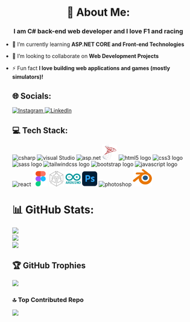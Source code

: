 <h1 align="center">💫 About Me:</h1>
  <h3 align="center">I am C# back-end web developer and I love F1 and racing</h3>
  
- 🌱 I’m currently learning **ASP.NET CORE and Front-end Technologies**

- 👯 I’m looking to collaborate on **Web Development Projects**

- ⚡ Fun fact **I love building web applications and games (mostly simulators)!**
  
  <section>
      <h2>🌐 Socials:</h2>
      <a href="https://instagram.com/_stoyan.peev.520_" target="_blank" rel="noreferrer">
          <img src="https://raw.githubusercontent.com/maurodesouza/profile-readme-generator/master/src/assets/icons/social/instagram/default.svg" height="40"alt="Instagram"/>
      </a>
      <a href="https://linkedin.com/in/stoyan-peev-7777bb285" target="_blank" rel="noreferrer">
          <img src="https://upload.wikimedia.org/wikipedia/commons/thumb/8/81/LinkedIn_icon.svg/72px-LinkedIn_icon.svg.png?20210220164014" alt="LinkedIn" width="40" height="40"/>
      </a>
  </section>
  <h2>💻 Tech Stack:</h2>
  <div>
    <img src="https://cdn.jsdelivr.net/gh/devicons/devicon/icons/csharp/csharp-original.svg" alt="csharp" width="40" height="40"/>
    <img src="https://upload.wikimedia.org/wikipedia/commons/thumb/2/2c/Visual_Studio_Icon_2022.svg/1024px-Visual_Studio_Icon_2022.svg.png?20221004110509" alt="visual Studio" height="40" width="40">
    <img src="https://encrypted-tbn0.gstatic.com/images?q=tbn:ANd9GcTM-te3cOf127nhnfo3CACQzL-0rQlZlOawhruY3O7VD2AH77Yk1ynU7UHW_YfEcW84fmc&usqp=CAU" alt="asp.net" height="40" width="40">
    <img src="https://github.com/devicons/devicon/blob/master/icons/microsoftsqlserver/microsoftsqlserver-original.svg" alt="sql managment studio" width="40" height="40"/>
    <img src="https://cdn.jsdelivr.net/gh/devicons/devicon/icons/html5/html5-original.svg" height="40" alt="html5 logo"  />
    <img src="https://cdn.jsdelivr.net/gh/devicons/devicon/icons/css3/css3-original.svg" height="40" alt="css3 logo"  />
    <img src="https://cdn.jsdelivr.net/gh/devicons/devicon/icons/sass/sass-original.svg" height="40" alt="sass logo"  />
    <img src="https://cdn.jsdelivr.net/gh/devicons/devicon/icons/tailwindcss/tailwindcss-original.svg" height="40" alt="tailwindcss logo"  />
    <img src="https://cdn.jsdelivr.net/gh/devicons/devicon/icons/bootstrap/bootstrap-original.svg" height="40" alt="bootstrap logo"  />
    <img src="https://cdn.jsdelivr.net/gh/devicons/devicon/icons/javascript/javascript-original.svg" height="40" alt="javascript logo"  />
    <img src="https://cdn.jsdelivr.net/gh/devicons/devicon/icons/react/react-original.svg" height="40" alt="react"  />
    <img src="https://github.com/devicons/devicon/blob/master/icons/figma/figma-original.svg" height="40" alt="javascript logo"  />
    <picture>
      <source media="(prefers-color-scheme: dark)" srcset="https://github.com/devicons/devicon/blob/master/icons/unity/unity-line.svg">
      <source media="(prefers-color-scheme: light)" srcset="https://github.com/devicons/devicon/blob/master/icons/unity/unity-original.svg">
      <img alt="Theme-based icon" src="https://github.com/devicons/devicon/blob/master/icons/unity/unity-line.svg" width="40" height="40">
    </picture>
    <img src="https://github.com/devicons/devicon/blob/master/icons/arduino/arduino-original-wordmark.svg" alt="arduino" width="40" height="40"/>
    <img src="https://github.com/devicons/devicon/blob/master/icons/photoshop/photoshop-original.svg" alt="photoshop" width="40" height="40"/>
    <img src="https://upload.wikimedia.org/wikipedia/commons/thumb/f/fb/Adobe_Illustrator_CC_icon.svg/512px-Adobe_Illustrator_CC_icon.svg.png" alt="photoshop" width="40" height="40"/>
    <img src="https://github.com/devicons/devicon/blob/master/icons/blender/blender-original.svg" alt="blender" width="50" height="50"/>
  </div>

  # 📊 GitHub Stats:
  ![](https://github-readme-stats.vercel.app/api?username=sspeev&theme=dark&hide_border=true&include_all_commits=false&count_private=false)<br/>
  ![](https://github-readme-streak-stats.herokuapp.com/?user=sspeev&theme=dark&hide_border=true)<br/>
  ![](https://github-readme-stats.vercel.app/api/top-langs/?username=sspeev&theme=dark&hide_border=true&include_all_commits=false&count_private=false&layout=compact)

  ## 🏆 GitHub Trophies
  ![](https://github-profile-trophy.vercel.app/?username=sspeev&theme=dark&no-frame=true&no-bg=true&margin-w=4)

  ### 🔝 Top Contributed Repo
  ![](https://github-contributor-stats.vercel.app/api?username=sspeev&limit=5&theme=dark&combine_all_yearly_contributions=true)
